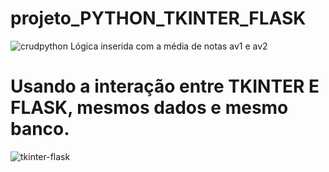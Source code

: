 # projeto_PYTHON_TKINTER_FLASK
![crudpython](https://github.com/DanSRO/projeto_PYTHON_TKINTER_FLASK/assets/77812386/cd1785d4-052a-4611-97b0-4575f9bff798)
Lógica inserida com a média de notas av1 e av2

# Usando a interação entre TKINTER E FLASK, mesmos dados e mesmo banco.
![tkinter-flask](https://github.com/DanSRO/projeto_PYTHON_TKINTER_FLASK/assets/77812386/689cad86-fd1e-42b7-997a-82f5e94d74b9)
